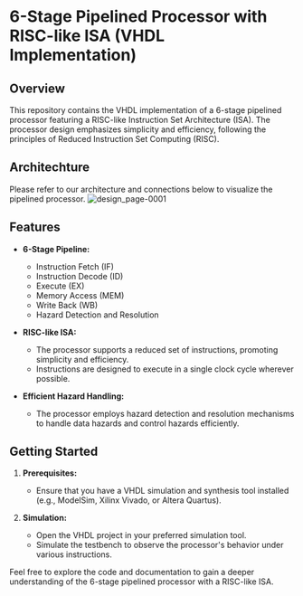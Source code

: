 # 6-Stage Pipelined Processor with RISC-like ISA (VHDL Implementation)

## Overview

This repository contains the VHDL implementation of a 6-stage pipelined processor featuring a RISC-like Instruction Set Architecture (ISA). The processor design emphasizes simplicity and efficiency, following the principles of Reduced Instruction Set Computing (RISC).

## Architechture

Please refer to our architecture and connections below to visualize the pipelined processor.
![design_page-0001](https://github.com/Omar-Al-Sharif/Pipelined-Processor/assets/68480294/1b505920-67e4-47c4-9665-873d1c0fd00d)

## Features

- **6-Stage Pipeline:**
  - Instruction Fetch (IF)
  - Instruction Decode (ID)
  - Execute (EX)
  - Memory Access (MEM)
  - Write Back (WB)
  - Hazard Detection and Resolution

- **RISC-like ISA:**
  - The processor supports a reduced set of instructions, promoting simplicity and efficiency.
  - Instructions are designed to execute in a single clock cycle wherever possible.

- **Efficient Hazard Handling:**
  - The processor employs hazard detection and resolution mechanisms to handle data hazards and control hazards efficiently.

## Getting Started

1. **Prerequisites:**
   - Ensure that you have a VHDL simulation and synthesis tool installed (e.g., ModelSim, Xilinx Vivado, or Altera Quartus).

2. **Simulation:**
   - Open the VHDL project in your preferred simulation tool.
   - Simulate the testbench to observe the processor's behavior under various instructions.

Feel free to explore the code and documentation to gain a deeper understanding of the 6-stage pipelined processor with a RISC-like ISA.
